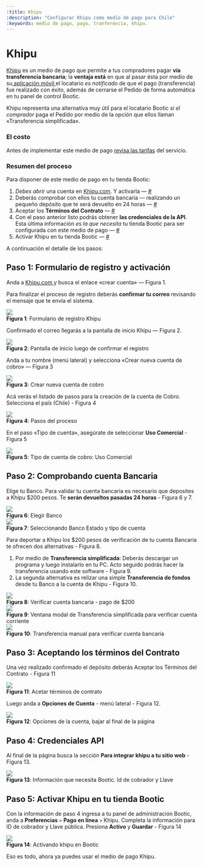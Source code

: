 ```yaml
---
:title: Khipu
:description: "Configurar Khipu como medio de pago para Chile"
:keywords: medio de pago, pago, tranferencia, khipu. 
---
```

# Khipu 

[ Khipu][www] es un medio de pago que permite a tus compradores pagar **vía transferencia bancaria**; la **ventaja
está** en que al pasar ésta por medio de su[ aplicación móvil ][app] el locatario _es notificado_ de que el pago
(transferencia) fue realizado con éxito, además de cerrarse el Pedido de forma automática en tu panel de
control Bootic.

<div class="note info">
  <p>
      Khipu representa una alternativa muy útil para el locatario Bootic <em>si el comprador</em> paga el
      Pedido por medio de la opción que ellos llaman «Transferencia simplificada».
  </p>
</div>

### El costo

Antes de implementar este medio de pago [revisa las tarifas][tarifas] del servicio.

### Resumen del proceso 

Para disponer de este medio de pago en tu tienda Bootic:

1.  _Debes abrir_ una cuenta en [Khipu.com][www]. Y activarla — [#](#toc_3) 
2. Deberás comprobar con ellos tu cuenta bancaria — realizando un pequeño depósito que te será
   devuelto en 24 horas — [#](#toc_4)
3. Aceptar los **Términos del Contrato** — [#](#toc_5)
4. Con el paso anterior listo podrás obtener **las credenciales de la API**. Esta última información _es la que necesita_ tu tienda
   Bootic para ser configurada con este medio de pago — [#](#toc_6)
5. Activar Khipu en tu tienda Bootic — [#](#toc_7)

A continuación el detalle de los pasos:

## Paso 1: Formulario de registro y activación

Anda a [ Khipu.com ][www] y busca el enlace «crear cuenta» — Figura 1. 

Para finalizar el proceso de registro deberás <strong>confirmar tu correo</strong> revisando el mensaje que
te envía el sistema.

<div class="captura">
  <div class="c-contenido">
      <img src="/img/admin/khipu_register.png">
  </div>
  <div class="c-pie"><strong>Figura 1</strong>: Formulario de registro Khipu</div>
</div>

Confirmado el correo llegarás a la pantalla de inicio Khipu — Figura 2.

<div class="captura">
  <div class="c-contenido">
      <img src="/img/admin/khipu-pantalla_inicio.png">
  </div>
  <div class="c-pie"><strong>Figura 2</strong>: Pantalla de inicio luego de confirmar el registro</div>
</div>

Anda a tu nombre (menú lateral) y selecciona «Crear nueva cuenta de cobro» — Figura 3

<div class="captura">
  <div class="c-contenido">
      <img src="/img/admin/khipu-crear-cuenta-de-cobro.png">
  </div>
  <div class="c-pie"><strong>Figura 3</strong>: Crear nueva cuenta de cobro</div>
</div>

Acá verás el listado de pasos para la creación de la cuenta de Cobro. Selecciona el país (Chile) - Figura 4

<div class="captura">
  <div class="c-contenido">
      <img src="/img/admin/khipu-pasos-del-proceso.png">
  </div>
  <div class="c-pie"><strong>Figura 4</strong>: Pasos del proceso</div>
</div>

En el paso «Tipo de cuenta», asegúrate de seleccionar **Uso Comercial** - Figura 5

<div class="captura">
  <div class="c-contenido">
      <img src="/img/admin/khipu-uso-comercial.png">
  </div>
  <div class="c-pie"><strong>Figura 5</strong>: Tipo de cuenta de cobro: Uso Comercial</div>
</div>

## Paso 2: Comprobando cuenta Bancaria

Elige tu Banco. Para validar tu cuenta bancaria es necesario que deposites a Khipu $200 pesos. Te **serán devueltos
pasadas 24 horas** - Figura 6 y 7.

<div class="captura">
  <div class="c-contenido">
      <img src="/img/admin/khiou-deposito.png">
  </div>
  <div class="c-pie"><strong>Figura 6</strong>: Elegir Banco</div>
</div>

<div class="captura">
  <div class="c-contenido">
      <img src="/img/admin/khipu-banco-estado.png">
  </div>
  <div class="c-pie"><strong>Figura 7</strong>: Seleccionando Banco Estado y tipo de cuenta</div>
</div>


Para deportar a Khipu los $200 pesos de verificación de tu cuenta Bancaria te ofrecen dos alternativas - Figura 8.

1. Por medio de **Transferencia simplificada**: Deberás descargar un programa y luego instalarlo en tu PC. Acto seguido podrás hacer la transferencia usando este software - Figura 9.
2. La segunda alternativa es relizar una simple **Transferencia de fondos** desde tu Banco a la cuenta de Khipu - Figura 10.

<div class="captura">
  <div class="c-contenido">
      <img src="/img/admin/khipu-verificar-cuenta-bancaria.png">
  </div>
  <div class="c-pie"><strong>Figura 8</strong>: Verificar cuenta bancaria - pago de $200</div>
</div>

<div class="captura">
  <div class="c-contenido">
      <img src="/img/admin/khipu-instalar-extension.png">
  </div>
  <div class="c-pie"><strong>Figura 9</strong>: Ventana modal de Transferencia simplificada para verificar cuenta corriente</div>
</div>

<div class="captura">
  <div class="c-contenido">
      <img src="/img/admin/khipu-transferencia-manual.png">
  </div>
  <div class="c-pie"><strong>Figura 10</strong>: Transferencia manual para verificar cuenta bancaria</div>
</div>

## Paso 3: Aceptando los términos del Contrato

Una vez realizado confirmado el depósito deberás Aceptar los Términos del Contrato - Figura 11

<div class="captura">
  <div class="c-contenido">
      <img src="/img/admin/khipu-contrato.png">
  </div>
  <div class="c-pie"><strong>Figura 11</strong>: Acetar términos de contrato</div>
</div>

Luego anda a **Opciones de Cuenta** - menú lateral - Figura 12.

<div class="captura">
  <div class="c-contenido">
      <img src="/img/admin/khipu-opciones-de-cuenta.png">
  </div>
  <div class="c-pie"><strong>Figura 12</strong>: Opciones de la cuenta, bajar al final de la página</div>
</div>

## Paso 4: Credenciales API

Al final de la página busca la sección **Para integrar khipu a tu sitio web** - Figura 13.

<div class="captura">
  <div class="c-contenido">
      <img src="/img/admin/khipu-identificador.png">
  </div>
  <div class="c-pie"><strong>Figura 13</strong>: Información que necesita Bootic. Id de cobrador y Llave</div>
</div>

## Paso 5: Activar Khipu en tu tienda Bootic

Con la información de paso 4 ingresa a tu panel de administración Bootic, anda a **Preferencias** `>` **Pago
en línea** `>` Khipu. Completa la información para ID de cobrador y Llave pública. Presiona **Activo** y
**Guardar** - Figura 14

<div class="captura">
  <div class="c-contenido">
      <img src="/img/admin/khipu-activando-en-bootic.png">
  </div>
  <div class="c-pie"><strong>Figura 14</strong>: Activando khipu en Bootic</div>
</div>

Eso es todo, ahora ya puedes usar el medio de pago Khipu.

[app]:https://khipu.com/page/app-terminal-de-pagos
[tarifas]:https://khipu.com/page/precios
[www]:https://khipu.com

